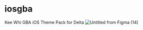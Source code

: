 # iosgba
Kee Whi GBA iOS Theme Pack for Delta
![Untitled from Figma (14)](https://github.com/keewhi/iosgba/assets/96317800/758b0fcd-45e9-4161-aae1-55766a393457)
